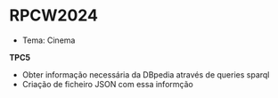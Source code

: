 # RPCW2024

* Tema: Cinema

**TPC5**

* Obter informação necessária da DBpedia através de queries sparql 
* Criação de ficheiro JSON com essa informção
